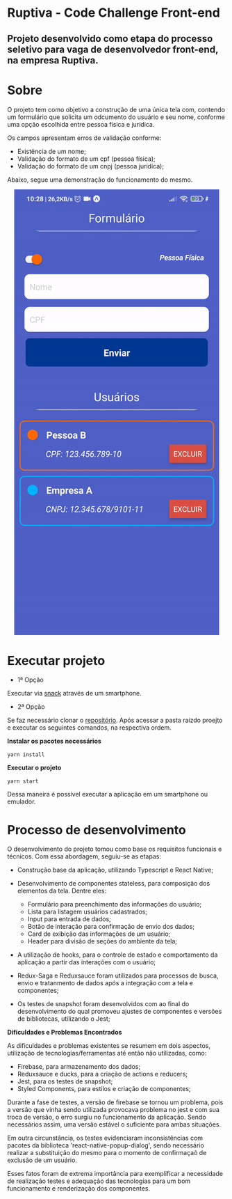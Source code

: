 # Ruptiva - Code Challenge Front-end
## Projeto desenvolvido como etapa do processo seletivo para vaga de desenvolvedor front-end, na empresa Ruptiva.

# Sobre

O projeto tem como objetivo a construção de uma única tela com, contendo um formulário que solicita um odcumento do usuário e seu nome, conforme uma opção escolhida entre pessoa física e jurídica.

Os campos apresentam erros de validação conforme:

- Existência de um nome;
- Validação do formato de um cpf (pessoa física);
- Validação do formato de um cnpj (pessoa jurídica);

Abaixo, segue uma demonstração do funcionamento do mesmo.
<div style="text-align:center"><img src="/assets/app.gif" /></div>

# Executar projeto

- 1ª Opção

Executar via [snack](https://expo.io/@higorsj/projects/app-register-form) através de um smartphone.

- 2ª Opção

Se faz necessário clonar o [repositório](https://github.com/higorst/registration-form-code-challenge). Após acessar a pasta raizdo proejto e executar os seguintes comandos, na respectiva ordem.

**Instalar os pacotes necessários** 
```
yarn install
```

**Executar o projeto** 
```
yarn start
```

Dessa maneira é possível executar a aplicação em um smartphone ou emulador.

# Processo de desenvolvimento

O desenvolvimento do projeto tomou como base os requisitos funcionais e técnicos. Com essa abordagem, seguiu-se as etapas:

- Construção base da aplicação, utilizando Typescript e React Native;
- Desenvolvimento de componentes stateless, para composição dos elementos da tela. Dentre eles:
  - Formulário para preenchimento das informações do usuário;
  - Lista para listagem usuários cadastrados;
  - Input para entrada de dados;
  - Botão de interação para confirmação de envio dos dados;
  - Card de exibição das informações de um  usuário;
  - Header para divisão de seções do ambiente da tela;


- A utilização de hooks, para o controle de estado e comportamento da aplicação a partir das interações com o usuário;
- Redux-Saga e Reduxsauce foram utilizados para processos de busca, envio e tratanmento de dados após a integração com a tela e componentes;
- Os testes de snapshot foram desenvolvidos com ao final do desenvolvimento do qual promoveu ajustes de componentes e versões de bibliotecas, utilizando o Jest;

**Dificuldades e Problemas Encontrados** 

As dificuldades e problemas existentes se resumem em dois aspectos, utilização de tecnologias/ferramentas até então não utilizadas, como:

- Firebase, para armazenamento dos dados;
- Reduxsauce e ducks, para a criação de actions e reducers;
- Jest, para os testes de snapshot;
- Styled Components, para estilos e criação de componentes;

Durante a fase de testes, a versão de firebase se tornou um problema, pois a versão que vinha sendo utilizada provocava problema no jest e com sua troca de versão, o erro surgiu no funcionamento da aplicação. Sendo necessários assim, uma versão estável o suficiente para ambas situações.

Em outra circunstância, os testes evidenciaram inconsistências com pacotes da biblioteca 'react-native-popup-dialog', sendo necessário realizar a substituição do mesmo para o momento de confirmaçaõ de exclusão de um usuário. 

Esses fatos foram de extrema importância para exemplificar a necessidade de realização testes e adequação das  tecnologias para um bom funcionamento e renderização dos componentes.